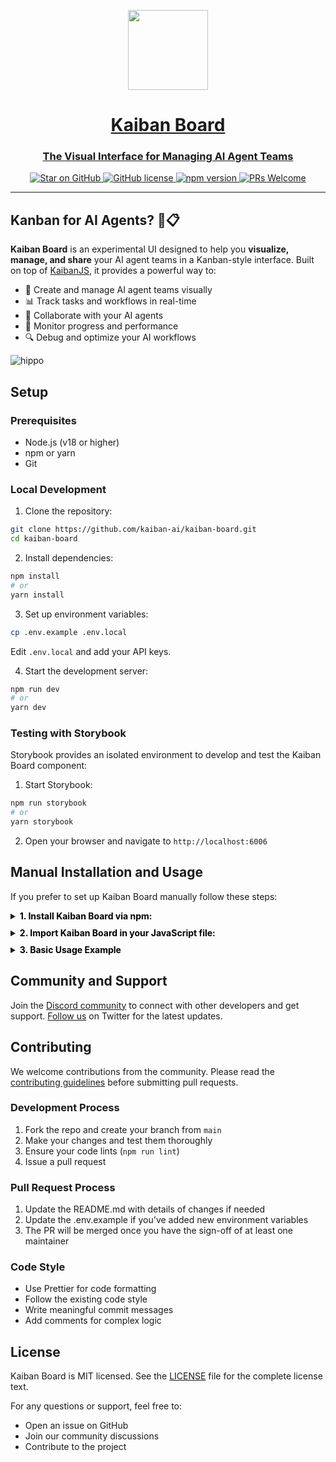 <!-- # Kaiban Board: Visualize Your AI Agent Teams -->

<p align="center">
  <a href="https://www.kaibanjs.com/#playground">  
    <picture>
      <source media="(prefers-color-scheme: dark)" srcset="https://res.cloudinary.com/dnno8pxyy/image/upload/v1724533982/icon_htfer2.png">
      <img src="https://res.cloudinary.com/dnno8pxyy/image/upload/v1724533982/icon_htfer2.png" height="128">
    </picture>
    <h1 align="center">Kaiban Board</h1>
    <h3 align="center">The Visual Interface for Managing AI Agent Teams</h3>
  </a>
</p>

<p align="center">
  <a href="https://github.com/kaiban-ai/kaiban-board">
    <img src="https://img.shields.io/github/stars/kaiban-ai/kaiban-board.svg?style=social" alt="Star on GitHub">
  </a>
  <a href="https://github.com/kaiban-ai/kaiban-board/blob/main/LICENSE">
    <img src="https://img.shields.io/badge/license-MIT-blue.svg" alt="GitHub license">
  </a>
  <a href="https://www.npmjs.com/package/kaiban-board">
    <img src="https://img.shields.io/npm/v/kaiban-board.svg?style=flat" alt="npm version">
  </a>
  <a href="https://github.com/kaiban-ai/kaiban-board/pulls">
    <img src="https://img.shields.io/badge/PRs-welcome-brightgreen.svg" alt="PRs Welcome">
  </a>
</p>

---

## Kanban for AI Agents? 🤖📋

**Kaiban Board** is an experimental UI designed to help you **visualize, manage, and share** your AI agent teams in a Kanban-style interface. Built on top of [KaibanJS](https://github.com/kaiban-ai/KaibanJS), it provides a powerful way to:

- 🔨 Create and manage AI agent teams visually
- 📊 Track tasks and workflows in real-time
- 🤝 Collaborate with your AI agents
- 🎯 Monitor progress and performance
- 🔍 Debug and optimize your AI workflows

![hippo](https://www.kaibanjs.com/kaiban-board.gif)

## Setup

### Prerequisites
- Node.js (v18 or higher)
- npm or yarn
- Git

### Local Development
1. Clone the repository:
```bash
git clone https://github.com/kaiban-ai/kaiban-board.git
cd kaiban-board
```

2. Install dependencies:
```bash
npm install
# or
yarn install
```

3. Set up environment variables:
```bash
cp .env.example .env.local
```
Edit `.env.local` and add your API keys.

4. Start the development server:
```bash
npm run dev
# or
yarn dev
```

### Testing with Storybook

Storybook provides an isolated environment to develop and test the Kaiban Board component:

1. Start Storybook:
```bash
npm run storybook
# or
yarn storybook
```

2. Open your browser and navigate to `http://localhost:6006`


## Manual Installation and Usage

If you prefer to set up Kaiban Board manually follow these steps:

<details style="margin-bottom:10px;">
  <summary><b style="color:black;">1. Install Kaiban Board via npm:</b></summary>

```bash
npm install kaiban-board
```

</details>

<details style="margin-bottom:10px;">
  <summary><b style="color:black;">2. Import Kaiban Board in your JavaScript file:</b></summary>

```jsx
// Using ES6 import syntax for NextJS, React, etc.
import KaibanBoard from 'kaiban-board';
import 'kaiban-board/dist/index.css';
```

</details>

<details style="margin-bottom:10px;">
  <summary><b style="color:black;">3. Basic Usage Example</b></summary>

```jsx
const teams = [
  // Define your teams and tasks here
];

const uiSettings = {
  //showWelcomeInfo: false
};

function App() {
  return (
    <div>
      <KaibanBoard teams={teams} uiSettings={uiSettings} />
    </div>
  );
}

export default App;
```

</details>

## Community and Support

Join the [Discord community](https://www.kaibanjs.com/discord) to connect with other developers and get support. [Follow us](https://x.com/kaibanjs) on Twitter for the latest updates.

## Contributing

We welcome contributions from the community. Please read the [contributing guidelines](https://github.com/kaiban-ai/kaiban-board/blob/main/CONTRIBUTING.md) before submitting pull requests.

### Development Process
1. Fork the repo and create your branch from `main`
2. Make your changes and test them thoroughly
3. Ensure your code lints (`npm run lint`)
4. Issue a pull request

### Pull Request Process
1. Update the README.md with details of changes if needed
2. Update the .env.example if you've added new environment variables
3. The PR will be merged once you have the sign-off of at least one maintainer

### Code Style
- Use Prettier for code formatting
- Follow the existing code style
- Write meaningful commit messages
- Add comments for complex logic

## License

Kaiban Board is MIT licensed. See the [LICENSE](LICENSE.md) file for the complete license text.

For any questions or support, feel free to:
- Open an issue on GitHub
- Join our community discussions
- Contribute to the project
